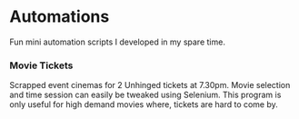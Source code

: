 # Automations
Fun mini automation scripts I developed in my spare time.

### Movie Tickets
Scrapped event cinemas for 2 Unhinged tickets at 7.30pm. Movie selection and time session can easily be tweaked using Selenium. This program is only useful for high demand movies where, tickets are hard to come by. 


